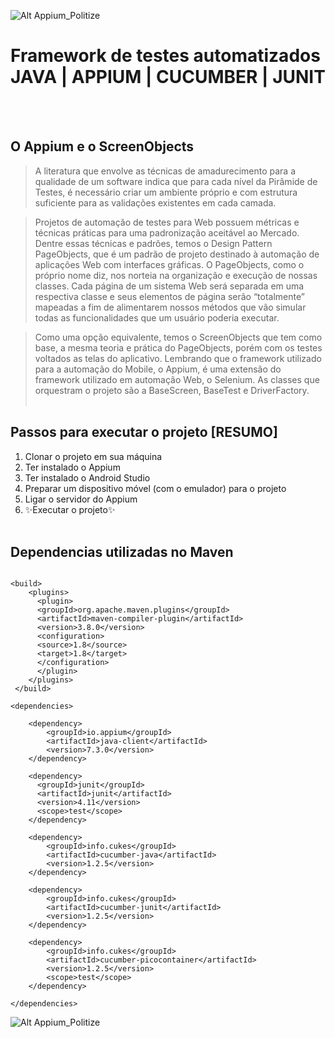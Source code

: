 ![Alt Appium_Politize](https://raw.githubusercontent.com/PardoMarques/Appium_Politize/master/img_01.png)

# Framework de testes automatizados <br> JAVA | APPIUM | CUCUMBER | JUNIT
<br><br>
## O Appium e o ScreenObjects
> A literatura que envolve as técnicas de amadurecimento para a qualidade de um software indica que para cada nível da Pirâmide de Testes, é necessário criar um ambiente próprio e com estrutura suficiente para as validações existentes em cada camada.

> Projetos de automação de testes para Web possuem métricas e técnicas práticas para uma padronização aceitável ao Mercado. Dentre essas técnicas e padrões, temos o Design Pattern PageObjects, que é um padrão de projeto destinado à automação de aplicações Web com interfaces gráficas. O PageObjects, como o próprio nome diz, nos norteia na organização e execução de nossas classes. Cada página de um sistema Web será separada em uma respectiva classe e seus elementos de página serão “totalmente” mapeadas a fim de alimentarem nossos métodos que vão simular todas as funcionalidades que um usuário poderia executar.

> Como uma opção equivalente, temos o ScreenObjects que tem como base, a mesma teoria e prática do PageObjects, porém com os testes voltados as telas do aplicativo. Lembrando que o framework utilizado para a automação do Mobile, o Appium, é uma extensão do framework utilizado em automação Web, o Selenium. As classes que orquestram o projeto são a BaseScreen, BaseTest e DriverFactory.
<br><br>
## Passos para executar o projeto [RESUMO]
1. Clonar o projeto em sua máquina
2. Ter instalado o Appium
3. Ter instalado o Android Studio
4. Preparar um dispositivo móvel (com o emulador) para o projeto
5. Ligar o servidor do Appium
6. ✨Executar o projeto✨
<br><br>
## Dependencias utilizadas no Maven	

```

<build>
  	<plugins>
	  <plugin>
	  <groupId>org.apache.maven.plugins</groupId>
	  <artifactId>maven-compiler-plugin</artifactId>
	  <version>3.8.0</version>
	  <configuration>
	  <source>1.8</source>
	  <target>1.8</target>
	  </configuration>
	  </plugin>
 	</plugins>
 </build>

<dependencies>

	<dependency>
	    <groupId>io.appium</groupId>
	    <artifactId>java-client</artifactId>
	    <version>7.3.0</version>
	</dependency>
	
    <dependency>
      <groupId>junit</groupId>
      <artifactId>junit</artifactId>
      <version>4.11</version>
      <scope>test</scope>
    </dependency>
    
	<dependency>
	    <groupId>info.cukes</groupId>
	    <artifactId>cucumber-java</artifactId>
	    <version>1.2.5</version>
	</dependency>
    
    <dependency>
        <groupId>info.cukes</groupId>
        <artifactId>cucumber-junit</artifactId>
        <version>1.2.5</version>
    </dependency>
    
    <dependency>
	    <groupId>info.cukes</groupId>
	    <artifactId>cucumber-picocontainer</artifactId>
	    <version>1.2.5</version>
	    <scope>test</scope>
	</dependency>

</dependencies>

```

![Alt Appium_Politize](https://raw.githubusercontent.com/PardoMarques/Appium_Politize/master/ScreenObjectsUML2.png)
